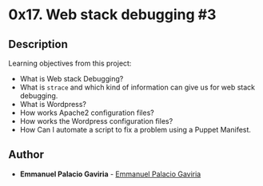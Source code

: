 # 0x17. Web stack debugging #3

## Description

Learning objectives from this project:

* What is Web stack Debugging?
* What is `strace` and which kind of information can give us for web stack debugging.
* What is Wordpress?
* How works Apache2 configuration files?
* How works the Wordpress configuration files?
* How Can I automate a script to fix a problem using a Puppet Manifest.


## Author

* **Emmanuel Palacio Gaviria** - [Emmanuel Palacio Gaviria](https://github.com/epg01)
